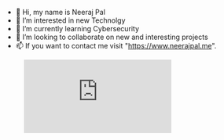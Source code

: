- 👋 Hi, my name is Neeraj Pal
- 👀 I’m interested in new Technolgy
- 🌱 I’m currently learning Cybersecurity
- 💞️ I’m looking to collaborate on new and interesting projects 
- 📫 If you want to contact me visit "https://www.neerajpal.me".


<figure class="video_container">
  <iframe src="https://drive.google.com/file/d/1hhhAV0aPjbOWt2j7AIQsXumez0q9L0FM/view?usp=sharing" frameborder="0" allowfullscreen="true"> </iframe>
</figure>

<!---
neerajap-01/neerajap-01 is a ✨ special ✨ repository because its `README.md` (this file) appears on your GitHub profile.
You can click the Preview link to take a look at your changes.
--->
